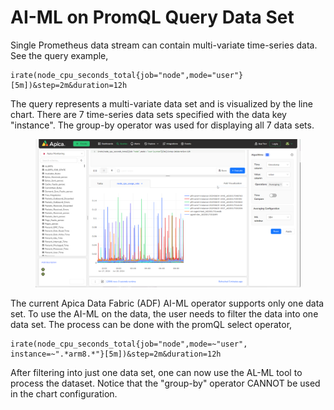 # AI-ML on PromQL Query Data Set

Single Prometheus data stream can contain multi-variate time-series data.  See the query example,

```
irate(node_cpu_seconds_total{job="node",mode="user"}[5m])&step=2m&duration=12h
```

The query represents a multi-variate data set and is visualized by the line chart.  There are 7 time-series data sets specified with the data key "instance".  The group-by operator was used for displaying all 7 data sets.

<figure><img src="../../.gitbook/assets/image (470).png" alt=""><figcaption></figcaption></figure>

The current Apica Data Fabric (ADF) AI-ML operator supports only one data set.  To use the AI-ML on the data, the user needs to filter the data into one data set.  The process can be done with the promQL select operator,

```
irate(node_cpu_seconds_total{job="node",mode=~"user", instance=~".*arm8.*"}[5m])&step=2m&duration=12h
```

After filtering into just one data set, one can now use the AL-ML tool to process the dataset.  Notice that the "group-by" operator CANNOT be used in the chart configuration.

